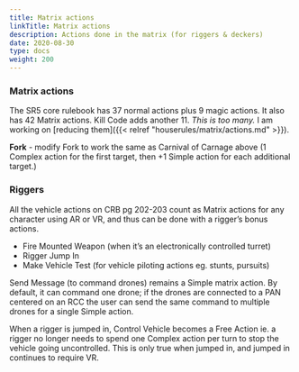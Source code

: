 ```yaml
---
title: Matrix actions
linkTitle: Matrix actions
description: Actions done in the matrix (for riggers & deckers)
date: 2020-08-30
type: docs
weight: 200
---
```



### Matrix actions

The SR5 core rulebook has 37 normal actions plus 9 magic actions. It also has 42 Matrix actions. Kill Code adds another 11. *This is too many.* I am working on [reducing them]({{< relref "houserules/matrix/actions.md" >}}). 

**Fork** - modify Fork to work the same as Carnival of Carnage above (1 Complex action for the first target, then +1 Simple action for each additional target.)



### Riggers

All the vehicle actions on CRB pg 202-203 count as Matrix actions for any character using AR or VR, and thus can be done with a rigger’s bonus actions.

*   Fire Mounted Weapon (when it’s an electronically controlled turret)
*   Rigger Jump In
*   Make Vehicle Test (for vehicle piloting actions eg. stunts, pursuits) 

Send Message (to command drones) remains a Simple matrix action. By default, it can command one drone; if the drones are connected to a PAN centered on an RCC the user can send the same command to multiple drones for a single Simple action.

When a rigger is jumped in, Control Vehicle becomes a Free Action ie. a rigger no longer needs to spend one Complex action per turn to stop the vehicle going uncontrolled. This is only true when jumped in, and jumped in continues to require VR.
